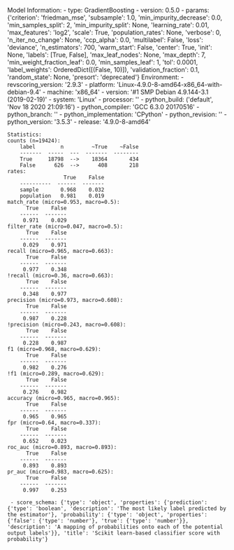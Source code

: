 Model Information:
	 - type: GradientBoosting
	 - version: 0.5.0
	 - params: {'criterion': 'friedman_mse', 'subsample': 1.0, 'min_impurity_decrease': 0.0, 'min_samples_split': 2, 'min_impurity_split': None, 'learning_rate': 0.01, 'max_features': 'log2', 'scale': True, 'population_rates': None, 'verbose': 0, 'n_iter_no_change': None, 'ccp_alpha': 0.0, 'multilabel': False, 'loss': 'deviance', 'n_estimators': 700, 'warm_start': False, 'center': True, 'init': None, 'labels': [True, False], 'max_leaf_nodes': None, 'max_depth': 7, 'min_weight_fraction_leaf': 0.0, 'min_samples_leaf': 1, 'tol': 0.0001, 'label_weights': OrderedDict([(False, 10)]), 'validation_fraction': 0.1, 'random_state': None, 'presort': 'deprecated'}
	Environment:
	 - revscoring_version: '2.9.3'
	 - platform: 'Linux-4.9.0-8-amd64-x86_64-with-debian-9.4'
	 - machine: 'x86_64'
	 - version: '#1 SMP Debian 4.9.144-3.1 (2019-02-19)'
	 - system: 'Linux'
	 - processor: ''
	 - python_build: ('default', 'Nov 18 2020 21:09:16')
	 - python_compiler: 'GCC 6.3.0 20170516'
	 - python_branch: ''
	 - python_implementation: 'CPython'
	 - python_revision: ''
	 - python_version: '3.5.3'
	 - release: '4.9.0-8-amd64'
	
	Statistics:
	counts (n=19424):
		label        n         ~True    ~False
		-------  -----  ---  -------  --------
		True     18798  -->    18364       434
		False      626  -->      408       218
	rates:
		              True    False
		----------  ------  -------
		sample       0.968    0.032
		population   0.981    0.019
	match_rate (micro=0.953, macro=0.5):
		  True    False
		------  -------
		 0.971    0.029
	filter_rate (micro=0.047, macro=0.5):
		  True    False
		------  -------
		 0.029    0.971
	recall (micro=0.965, macro=0.663):
		  True    False
		------  -------
		 0.977    0.348
	!recall (micro=0.36, macro=0.663):
		  True    False
		------  -------
		 0.348    0.977
	precision (micro=0.973, macro=0.608):
		  True    False
		------  -------
		 0.987    0.228
	!precision (micro=0.243, macro=0.608):
		  True    False
		------  -------
		 0.228    0.987
	f1 (micro=0.968, macro=0.629):
		  True    False
		------  -------
		 0.982    0.276
	!f1 (micro=0.289, macro=0.629):
		  True    False
		------  -------
		 0.276    0.982
	accuracy (micro=0.965, macro=0.965):
		  True    False
		------  -------
		 0.965    0.965
	fpr (micro=0.64, macro=0.337):
		  True    False
		------  -------
		 0.652    0.023
	roc_auc (micro=0.893, macro=0.893):
		  True    False
		------  -------
		 0.893    0.893
	pr_auc (micro=0.983, macro=0.625):
		  True    False
		------  -------
		 0.997    0.253
	
	 - score_schema: {'type': 'object', 'properties': {'prediction': {'type': 'boolean', 'description': 'The most likely label predicted by the estimator'}, 'probability': {'type': 'object', 'properties': {'false': {'type': 'number'}, 'true': {'type': 'number'}}, 'description': 'A mapping of probabilities onto each of the potential output labels'}}, 'title': 'Scikit learn-based classifier score with probability'}

